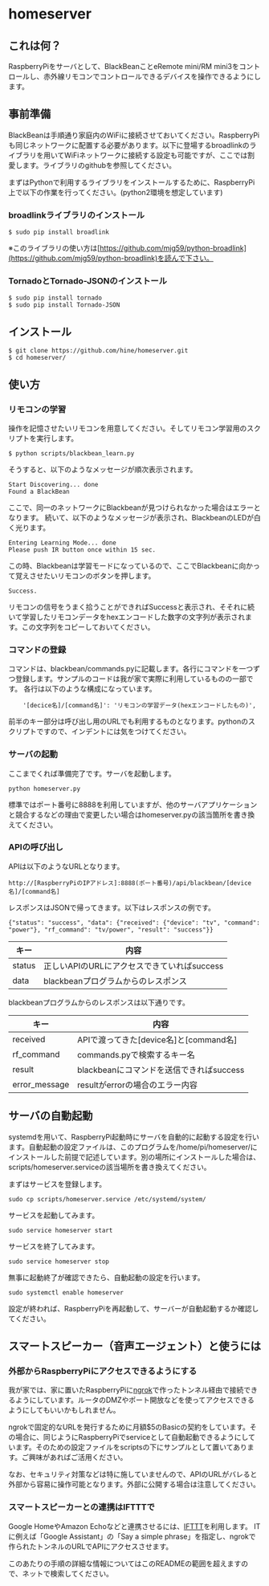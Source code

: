 # homeserver

## これは何？
RaspberryPiをサーバとして、BlackBeanことeRemote mini/RM mini3をコントロールし、赤外線リモコンでコントロールできるデバイスを操作できるようにします。

## 事前準備
BlackBeanは手順通り家庭内のWiFiに接続させておいてください。RaspberryPiも同じネットワークに配置する必要があります。以下に登場するbroadlinkのライブラリを用いてWiFiネットワークに接続する設定も可能ですが、ここでは割愛します。ライブラリのgithubを参照してください。

まずはPythonで利用するライブラリをインストールするために、RaspberryPi上で以下の作業を行ってください。(python2環境を想定しています)

### broadlinkライブラリのインストール
```
$ sudo pip install broadlink
```

※このライブラリの使い方は[https://github.com/mjg59/python-broadlink](https://github.com/mjg59/python-broadlink)を読んで下さい。

### TornadoとTornado-JSONのインストール
```
$ sudo pip install tornado
$ sudo pip install Tornado-JSON
```

## インストール
```
$ git clone https://github.com/hine/homeserver.git
$ cd homeserver/
```

## 使い方

### リモコンの学習
操作を記憶させたいリモコンを用意してください。そしてリモコン学習用のスクリプトを実行します。
```
$ python scripts/blackbean_learn.py
```
そうすると、以下のようなメッセージが順次表示されます。
```
Start Discovering... done
Found a BlackBean
```
ここで、同一のネットワークにBlackbeanが見つけられなかった場合はエラーとなります。
続いて、以下のようなメッセージが表示され、BlackbeanのLEDが白く光ります。
```
Entering Learning Mode... done
Please push IR button once within 15 sec.
```
この時、Blackbeanは学習モードになっているので、ここでBlackbeanに向かって覚えさせたいリモコンのボタンを押します。
```
Success.
```
リモコンの信号をうまく拾うことができればSuccessと表示され、そそれに続いて学習したリモコンデータをhexエンコードした数字の文字列が表示されます。この文字列をコピーしておいてください。

### コマンドの登録
コマンドは、blackbean/commands.pyに記載します。各行にコマンドを一つずつ登録します。サンプルのコードは我が家で実際に利用しているものの一部です。
各行は以下のような構成になっています。
```
    '[decice名]/[command名]': 'リモコンの学習データ(hexエンコードしたもの)',
```
前半のキー部分は呼び出し用のURLでも利用するものとなります。pythonのスクリプトですので、インデントには気をつけてください。

### サーバの起動
ここまでくれば準備完了です。サーバを起動します。
```
python homeserver.py
```
標準ではポート番号に8888を利用していますが、他のサーバアプリケーションと競合するなどの理由で変更したい場合はhomeserver.pyの該当箇所を書き換えてください。

### APIの呼び出し
APIは以下のようなURLとなります。
```
http://[RaspberryPiのIPアドレス]:8888(ポート番号)/api/blackbean/[device名]/[command名]
```
レスポンスはJSONで帰ってきます。以下はレスポンスの例です。
```
{"status": "success", "data": {"received": {"device": "tv", "command": "power"}, "rf_command": "tv/power", "result": "success"}}
```
| キー | 内容 |
----|----
| status | 正しいAPIのURLにアクセスできていればsuccess |
| data | blackbeanプログラムからのレスポンス |

blackbeanプログラムからのレスポンスは以下通りです。

| キー | 内容 |
----|----
| received | APIで渡ってきた[device名]と[command名] |
| rf_command | commands.pyで検索するキー名 |
| result | blackbeanにコマンドを送信できればsuccess |
| error_message | resultがerrorの場合のエラー内容 |

## サーバの自動起動
systemdを用いて、RaspberryPi起動時にサーバを自動的に起動する設定を行います。自動起動の設定ファイルは、このプログラムを/home/pi/homeserver/にインストールした前提で記述しています。別の場所にインストールした場合は、scripts/homeserver.serviceの該当場所を書き換えてください。

まずはサービスを登録します。
```
sudo cp scripts/homeserver.service /etc/systemd/system/
```
サービスを起動してみます。
```
sudo service homeserver start
```
サービスを終了してみます。
```
sudo service homeserver stop
```
無事に起動終了が確認できたら、自動起動の設定を行います。
```
sudo systemctl enable homeserver
```
設定が終われば、RaspberryPiを再起動して、サーバーが自動起動するか確認してください。

## スマートスピーカー（音声エージェント）と使うには

### 外部からRaspberryPiにアクセスできるようにする

我が家では、家に置いたRaspberryPiに[ngrok](https://ngrok.com/)で作ったトンネル経由で接続できるようにしています。ルータのDMZやポート開放などを使ってアクセスできるようにしてもいいかもしれません。

ngrokで固定的なURLを発行するために月額$5のBasicの契約をしています。その場合に、同じようにRaspberryPiでserviceとして自動起動できるようにしています。そのための設定ファイルをscriptsの下にサンプルとして置いてあります。ご興味があればご活用ください。

なお、セキュリティ対策などは特に施していませんので、APIのURLがバレると外部から容易に操作可能となります。外部に公開する場合は注意してください。

### スマートスピーカーとの連携はIFTTTで

Google HomeやAmazon Echoなどと連携させるには、[IFTTT](https://ifttt.com/)を利用します。
ITに例えば「Google Assistant」の「Say a simple phrase」を指定し、ngrokで作られたトンネルのURLでAPIにアクセスさせます。

このあたりの手順の詳細な情報についてはこのREADMEの範囲を超えますので、ネットで検索してください。
